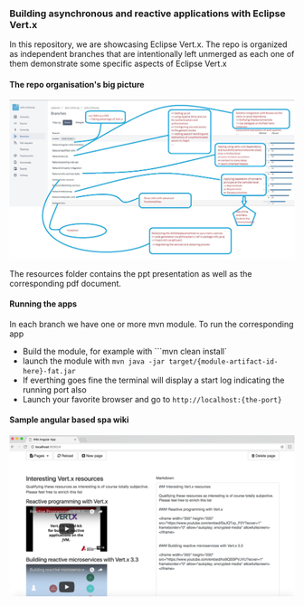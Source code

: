 ### Building asynchronous and reactive applications with Eclipse Vert.x

In this repository, we are showcasing Eclipse Vert.x. The repo is organized as independent branches that are intentionally 
left unmerged as each one of them demonstrate some specific aspects of Eclipse Vert.x

#### The repo organisation's big picture

<p>
  <img src="https://github.com/alainlompo/reactive-vertx/blob/master/resources/repo-organisation.jpg?raw=true" />
</p>

The resources folder contains the ppt presentation as well as the corresponding pdf document.

#### Running the apps
In each branch we have one or more mvn module. To run the corresponding app

* Build the module, for example with ```mvn clean install`
* launch the module with ```mvn java -jar target/{module-artifact-id-here}-fat.jar```
* If everthing goes fine the terminal will display a start log indicating the running port also
* Launch your favorite browser and go to ```http://localhost:{the-port}```

#### Sample angular based spa wiki

<img src="https://github.com/alainlompo/reactive-vertx/blob/master/resources/app-showcasing.png?raw=true" />
